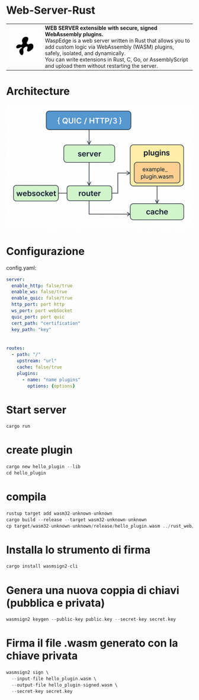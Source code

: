 # Web-Server-Rust


<table align="center">
  <tr>
    <td><img src="./images/logoWebServer.png" alt="logo" width="250"/></td>
    <td>
      <b>WEB SERVER extensible with secure, signed WebAssembly plugins.</b><br>
      WaspEdge is a web server written in Rust that allows you to add custom logic via WebAssembly (WASM) plugins, safely, isolated, and dynamically.<br>
      You can write extensions in Rust, C, Go, or AssemblyScript and upload them without restarting the server.
    </td>
  </tr>
</table>

# Architecture

![schema](./images/schema.png)


# Configurazione
config.yaml:
```yaml
server:
  enable_http: false/true
  enable_ws: false/true
  enable_quic: false/true
  http_port: port http
  ws_port: port webSocket
  quic_port: port quic
  cert_path: "certification"
  key_path: "key"


routes:
  - path: "/"
    upstream: "url"
    cache: false/true
    plugins:
      - name: "name plugins"
        options: {options}

```


# Start server
```rust
cargo run

```

# create plugin
```rust
cargo new hello_plugin --lib
cd hello_plugin
```

# compila
```rust
rustup target add wasm32-unknown-unknown
cargo build --release --target wasm32-unknown-unknown
cp target/wasm32-unknown-unknown/release/hello_plugin.wasm ../rust_web/plugins/
```

# Installa lo strumento di firma
```rust
cargo install wasmsign2-cli
```

# Genera una nuova coppia di chiavi (pubblica e privata)
```rust
wasmsign2 keygen --public-key public.key --secret-key secret.key
```

# Firma il file .wasm generato con la chiave privata
```rust
wasmsign2 sign \
  --input-file hello_plugin.wasm \
  --output-file hello_plugin-signed.wasm \
  --secret-key secret.key
```


